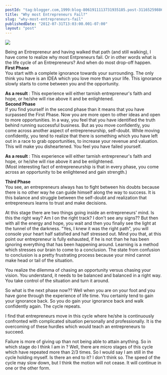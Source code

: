 ```yaml
---
postId: "tag:blogger.com,1999:blog-8061911113731935185.post-3116525988697191352"
title: "Why most Entrepreneurs Fail?"
slug: "why-most-entrepreneurs-fail"
publishedDate: "2012-07-31T13:03:00.001-07:00"
layout: "post"
---
```


[![](http://2.bp.blogspot.com/-zB2iKmfAnnc/UCC6u7ygvYI/AAAAAAAABHo/nCTlewvPFIc/s400/MP900400459.JPG)](http://2.bp.blogspot.com/-zB2iKmfAnnc/UCC6u7ygvYI/AAAAAAAABHo/nCTlewvPFIc/s1600/MP900400459.JPG)

Being an Entrepreneur and having walked that path (and still walking), I have
come to realize why most Entpreneurs fail. Or in other words what is the life
cycle of an Entrepreneurs? And when do most drop-off happen.  
**First Phase**  
You start with a complete ignorance towards your surrounding. The only think
you have is an IDEA which you love more than your life. This ignorance slowly
starts to come between you and the opportunity.  
  
**As a result** : This experience will either tarnish entrepreneur's faith and
hope, or he/she will rise above it and be enlightened.  
**Second Phase**  
If you find yourself in the second phase than it means that you have surpassed
the First Phase. Now you are more open to other ideas and open to more
opportunities. In a way, you feel that you have identified the truth behind
running successful business. But as you move confidently, you come across
another aspect of entrepreneurship, self-doubt. While moving confidently, you
tend to realize that there is something which you have left out in a race to
grab opportunities, to increase your revenue and valuation. This will make you
disheartened. You feel you have failed yourself.  
  
**As a result** : This experience will either tarnish entrepreneur's faith and
hope, or he/she will rise above it and be enlightened.  
(Most interesting fact of entrepreneurship is that in every phase, you come
across an opportunity to be enlightened and gain strength.)  
  
**Third Phase**  
You see, an entrepreneurs always has to fight between his doubts because there
is no other way he can guide himself along the way to success. It is this
balance and struggle between the self-doubt and realization that entrepreneurs
learns to trust and make decisions.  
  
At this stage there are two things going inside an entrepreneurs' mind. Is
this the right way? Am I on the right track? I don't see any signs?? But then
with all the energy and hope, you wait and then you finally see the light at
the tunnel of the darkness. "Yes, I knew it was the right path", you will
console your heart half satisfied and half stressed out. Mind you that, at
this point our entrepreneur is fully exhausted, if he is not than he has been
ignoring everything that has been happening around. Learning is a method which
stresses our brain to come to a conclusion. The state from confusion to
conclusion is a pretty frustrating process because your mind cannot make head
or tail of the situation.  
  
You realize the dilemma of chasing an opportunity versus chasing your vision.
You understand, it needs to be balanced and balanced in a right way. You take
control of the situation and turn it around.  
  
So what is the next phase now?? Well when you are on your foot and you have
gone through the experience of life time. You certainly tend to gain your
ignorance back. So you do gain your ignorance back and walk confidently again.
The cycle repeats.  
  
I find that entrepreneurs move in this cycle where he/she is continuously
confronted with complicated situation personally and professionally. It is the
overcoming of these hurdles which would teach an entrepreneurs to succeed.  
  
Failure is more of giving up than not being able to attain anything. So in
which stage do I think I am in ? Well, there are micro stages of this cycle
which have repeated more than 2/3 times. So I would say I am still in the
cycle holding myself. Is there an end to it? I don't think so. The speed of
the cycle may slow down, but I think the motion will not cease. It will
continue in one or the other form.

